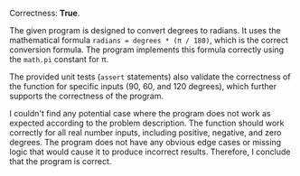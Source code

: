 Correctness: **True**.

The given program is designed to convert degrees to radians. It uses the mathematical formula `radians = degrees * (π / 180)`, which is the correct conversion formula. The program implements this formula correctly using the `math.pi` constant for π.

The provided unit tests (`assert` statements) also validate the correctness of the function for specific inputs (90, 60, and 120 degrees), which further supports the correctness of the program.

I couldn't find any potential case where the program does not work as expected according to the problem description. The function should work correctly for all real number inputs, including positive, negative, and zero degrees. The program does not have any obvious edge cases or missing logic that would cause it to produce incorrect results. Therefore, I conclude that the program is correct.
